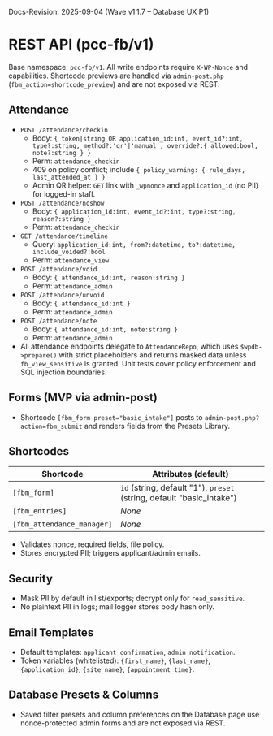 Docs-Revision: 2025-09-04 (Wave v1.1.7 – Database UX P1)
# REST API (pcc-fb/v1)

Base namespace: `pcc-fb/v1`. All write endpoints require `X-WP-Nonce` and capabilities.
Shortcode previews are handled via `admin-post.php` (`fbm_action=shortcode_preview`) and are not exposed via REST.

## Attendance
- `POST /attendance/checkin`
  - Body: `{ token|string OR application_id:int, event_id?:int, type?:string, method?:'qr'|'manual', override?:{ allowed:bool, note?:string } }`
  - Perm: `attendance_checkin`
  - 409 on policy conflict; include `{ policy_warning: { rule_days, last_attended_at } }`
  - Admin QR helper: `GET` link with `_wpnonce` and `application_id` (no PII) for logged-in staff.
- `POST /attendance/noshow`
  - Body: `{ application_id:int, event_id?:int, type?:string, reason?:string }`
  - Perm: `attendance_checkin`
- `GET /attendance/timeline`
  - Query: `application_id:int, from?:datetime, to?:datetime, include_voided?:bool`
  - Perm: `attendance_view`
- `POST /attendance/void`
  - Body: `{ attendance_id:int, reason:string }`
  - Perm: `attendance_admin`
- `POST /attendance/unvoid`
  - Body: `{ attendance_id:int }`
  - Perm: `attendance_admin`
- `POST /attendance/note`
  - Body: `{ attendance_id:int, note:string }`
  - Perm: `attendance_admin`
- All attendance endpoints delegate to `AttendanceRepo`, which uses `$wpdb->prepare()` with strict placeholders and returns masked data unless `fb_view_sensitive` is granted. Unit tests cover policy enforcement and SQL injection boundaries.

## Forms (MVP via admin-post)
- Shortcode `[fbm_form preset="basic_intake"]` posts to `admin-post.php?action=fbm_submit` and renders fields from the Presets Library.

## Shortcodes

| Shortcode | Attributes (default) |
| --- | --- |
| `[fbm_form]` | `id` (string, default "1"), `preset` (string, default "basic_intake") |
| `[fbm_entries]` | _None_ |
| `[fbm_attendance_manager]` | _None_ |
- Validates nonce, required fields, file policy.
- Stores encrypted PII; triggers applicant/admin emails.

## Security
- Mask PII by default in list/exports; decrypt only for `read_sensitive`.
- No plaintext PII in logs; mail logger stores body hash only.

## Email Templates

- Default templates: `applicant_confirmation`, `admin_notification`.
- Token variables (whitelisted): `{first_name}`, `{last_name}`, `{application_id}`, `{site_name}`, `{appointment_time}`.

## Database Presets & Columns

- Saved filter presets and column preferences on the Database page use nonce-protected admin forms and are not exposed via REST.
